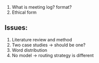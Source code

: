 1. What is meeting log?
    format?
2. Ethical form




## Issues:
1. Literature review and method
2. Two case studies -> should be one?
3. Word distribution
4. No model -> routing strategy is different